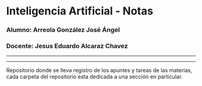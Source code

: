 # Inteligencia Artificial - Notas

### Alumno: Arreola González José Ángel

### Docente: Jesus Eduardo Alcaraz Chavez

---
---
Repositorio donde se lleva registro de los apuntes y tareas de las materias, cada carpeta del repositorio esta dedicada a una sección en particular.